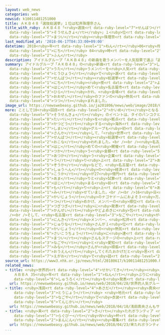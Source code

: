 ```yaml
---
layout: web_news
categories: web
newsid: k10011481251000
title: ＡＫＢ４８「選抜総選挙」１位は松井珠理奈さん
title_with_ruby: ＡＫＢ４８「<ruby>選抜<rt data-ruby-level="7">せんばつ</rt></ruby><ruby>総選挙<rt
  data-ruby-level="5">そうせんきょ</rt></ruby>」１<ruby>位<rt data-ruby-level="4">い</rt></ruby>は<ruby>松井<rt
  data-ruby-level="7">まつい</rt></ruby><ruby>珠理奈<rt data-ruby-level="7">じゅりな</rt></ruby>さん
last_modified_at: '2018-06-17T04:33:00+09:00'
datetime: 2018<ruby>年<rt data-ruby-level="1">ねん</rt></ruby>06<ruby>月<rt data-ruby-level="1">がつ</rt></ruby>17<ruby>日<rt
  data-ruby-level="1">にち</rt></ruby> 04<ruby>時<rt data-ruby-level="2">じ</rt></ruby>33<ruby>分<rt
  data-ruby-level="2">ふん</rt></ruby>
description: アイドルグループ「ＡＫＢ４８」の新曲を歌うメンバーを人気投票で選ぶ「選抜総選挙」が16日夜、初めて名古屋市で開かれ、会場のナゴヤドームは大勢のファンの熱気に包まれました。
summary: アイドルグループ「ＡＫＢ４８」の<ruby>新曲<rt data-ruby-level="3">しんきょく</rt></ruby>を<ruby>歌<rt
  data-ruby-level="2">うた</rt></ruby>うメンバーを<ruby>人気<rt data-ruby-level="1">にんき</rt></ruby><ruby>投票<rt
  data-ruby-level="4">とうひょう</rt></ruby>で<ruby>選<rt data-ruby-level="4">えら</rt></ruby>ぶ「<ruby>選抜<rt
  data-ruby-level="7">せんばつ</rt></ruby><ruby>総選挙<rt data-ruby-level="5">そうせんきょ</rt></ruby>」が16<ruby>日<rt
  data-ruby-level="1">にち</rt></ruby><ruby>夜<rt data-ruby-level="2">よる</rt></ruby>、<ruby>初<rt
  data-ruby-level="4">はじ</rt></ruby>めて<ruby>名古屋市<rt data-ruby-level="3">なごやし</rt></ruby>で<ruby>開<rt
  data-ruby-level="3">ひら</rt></ruby>かれ、<ruby>会場<rt data-ruby-level="2">かいじょう</rt></ruby>のナゴヤドームは<ruby>大勢<rt
  data-ruby-level="5">おおぜい</rt></ruby>のファンの<ruby>熱気<rt data-ruby-level="4">ねっき</rt></ruby>に<ruby>包<rt
  data-ruby-level="4">つつ</rt></ruby>まれました。
image_url: https://newswebeasy.github.io/ja201806/news/web/image/2018/06/17/K10011481251_1806170029_1806170433_01_02.jpg
more: ことしで10<ruby>回目<rt data-ruby-level="2">かいめ</rt></ruby>となる「<ruby>選抜<rt data-ruby-level="7">せんばつ</rt></ruby><ruby>総選挙<rt
  data-ruby-level="5">そうせんきょ</rt></ruby>」のイベントは、タイのバンコクと<ruby>台湾<rt data-ruby-level="7">たいわん</rt></ruby>の<ruby>台北<rt
  data-ruby-level="8">たいぺい</rt></ruby>を<ruby>拠点<rt data-ruby-level="7">きょてん</rt></ruby>に<ruby>活動<rt
  data-ruby-level="3">かつどう</rt></ruby>する<ruby>海外<rt data-ruby-level="2">かいがい</rt></ruby>の<ruby>姉妹<rt
  data-ruby-level="7">しまい</rt></ruby>グループも<ruby>初<rt data-ruby-level="4">はじ</rt></ruby>めて<ruby>参加<rt
  data-ruby-level="4">さんか</rt></ruby>して、「<ruby>世界<rt data-ruby-level="3">せかい</rt></ruby><ruby>選抜<rt
  data-ruby-level="7">せんばつ</rt></ruby><ruby>総選挙<rt data-ruby-level="5">そうせんきょ</rt></ruby>」として<ruby>行<rt
  data-ruby-level="2">おこな</rt></ruby>われました。<br /><br /><ruby>名古屋<rt data-ruby-level="3">なごや</rt></ruby>では<ruby>初<rt
  data-ruby-level="4">はじ</rt></ruby>めての<ruby>開催<rt data-ruby-level="7">かいさい</rt></ruby>ということもあり、ファンが<ruby>使<rt
  data-ruby-level="3">つか</rt></ruby>う<ruby>金額<rt data-ruby-level="5">きんがく</rt></ruby>やグッズを<ruby>扱<rt
  data-ruby-level="7">あつか</rt></ruby>う<ruby>企業<rt data-ruby-level="7">きぎょう</rt></ruby>の<ruby>売<rt
  data-ruby-level="2">う</rt></ruby>り<ruby>上<rt data-ruby-level="2">あ</rt></ruby>げの<ruby>増加<rt
  data-ruby-level="5">ぞうか</rt></ruby>などで、<ruby>名古屋<rt data-ruby-level="3">なごや</rt></ruby>やその<ruby>周辺<rt
  data-ruby-level="4">しゅうへん</rt></ruby>の<ruby>経済<rt data-ruby-level="6">けいざい</rt></ruby><ruby>効果<rt
  data-ruby-level="5">こうか</rt></ruby>が27<ruby>億円<rt data-ruby-level="4">おくえん</rt></ruby><ruby>余<rt
  data-ruby-level="5">あま</rt></ruby>りと<ruby>試算<rt data-ruby-level="4">しさん</rt></ruby>されるなど、イベントが<ruby>始<rt
  data-ruby-level="3">はじ</rt></ruby>まる<ruby>前<rt data-ruby-level="2">まえ</rt></ruby>から<ruby>盛<rt
  data-ruby-level="6">も</rt></ruby>り<ruby>上<rt data-ruby-level="6">あ</rt></ruby>がりを<ruby>見<rt
  data-ruby-level="1">み</rt></ruby>せていました。<br /><br />16<ruby>日<rt data-ruby-level="1">にち</rt></ruby>は<ruby>会場<rt
  data-ruby-level="2">かいじょう</rt></ruby>のナゴヤドームにおよそ３<ruby>万人<rt data-ruby-level="2">まんにん</rt></ruby>のファンが<ruby>詰<rt
  data-ruby-level="7">つ</rt></ruby>めかけ、メンバーの<ruby>順位<rt data-ruby-level="4">じゅんい</rt></ruby>が<ruby>次々<rt
  data-ruby-level="3">つぎつぎ</rt></ruby>に<ruby>発表<rt data-ruby-level="3">はっぴょう</rt></ruby>されるたびに、<ruby>歓声<rt
  data-ruby-level="7">かんせい</rt></ruby>やどよめきに<ruby>包<rt data-ruby-level="4">つつ</rt></ruby>まれました。<br
  /><br />そして、<ruby>名古屋<rt data-ruby-level="3">なごや</rt></ruby>が<ruby>地元<rt data-ruby-level="2">じもと</rt></ruby>の「ＳＫＥ４８」の<ruby>人気<rt
  data-ruby-level="1">にんき</rt></ruby>メンバー、<ruby>松井<rt data-ruby-level="7">まつい</rt></ruby><ruby>珠理奈<rt
  data-ruby-level="7">じゅりな</rt></ruby>さんが１<ruby>位<rt data-ruby-level="4">い</rt></ruby>になると<ruby>会場<rt
  data-ruby-level="2">かいじょう</rt></ruby>の<ruby>熱気<rt data-ruby-level="4">ねっき</rt></ruby>は<ruby>最高潮<rt
  data-ruby-level="6">さいこうちょう</rt></ruby>に<ruby>達<rt data-ruby-level="4">たっ</rt></ruby>し、<ruby>松井<rt
  data-ruby-level="7">まつい</rt></ruby>さんもステージの<ruby>上<rt data-ruby-level="1">うえ</rt></ruby>から「<ruby>名古屋<rt
  data-ruby-level="3">なごや</rt></ruby>と<ruby>愛知<rt data-ruby-level="4">あいち</rt></ruby>の<ruby>皆<rt
  data-ruby-level="7">みな</rt></ruby>さんが<ruby>頑張<rt data-ruby-level="7">がんば</rt></ruby>って<ruby>応援<rt
  data-ruby-level="7">おうえん</rt></ruby>してくれたおかげだと<ruby>思<rt data-ruby-level="2">おも</rt></ruby>います」と<ruby>笑顔<rt
  data-ruby-level="7">えがお</rt></ruby>で<ruby>話<rt data-ruby-level="2">はな</rt></ruby>していました。
source_url: https://www3.nhk.or.jp/news/html/20180617/k10011481251000.html
related_news:
- title: <ruby>世界的<rt data-ruby-level="4">せかいてき</rt></ruby><ruby>人気<rt data-ruby-level="1">にんき</rt></ruby>グループ
    ＡＢＢＡ 35<ruby>年<rt data-ruby-level="1">ねん</rt></ruby>ぶりに<ruby>新曲<rt data-ruby-level="3">しんきょく</rt></ruby><ruby>収録<rt
    data-ruby-level="6">しゅうろく</rt></ruby>を<ruby>発表<rt data-ruby-level="3">はっぴょう</rt></ruby>
  url: https://newswebeasy.github.io/news/web/2018/04/28/世界的人気グループ-ABBA-35年ぶりに新曲収録を発表
- title: <ruby>浅田<rt data-ruby-level="4">あさだ</rt></ruby><ruby>真央<rt data-ruby-level="8">まお</rt></ruby>さんもサプライズで<ruby>登場<rt
    data-ruby-level="3">とうじょう</rt></ruby> <ruby>地元<rt data-ruby-level="2">じもと</rt></ruby><ruby>名古屋<rt
    data-ruby-level="3">なごや</rt></ruby>で<ruby>衣装<rt data-ruby-level="7">いしょう</rt></ruby>などの<ruby>展示会<rt
    data-ruby-level="6">てんじかい</rt></ruby>
  url: https://newswebeasy.github.io/news/web/2018/04/18/浅田真央さんもサプライズで登場-地元名古屋で衣装などの展示会
- title: <ruby>来<rt data-ruby-level="2">き</rt></ruby>たれボランティア <ruby>来年<rt data-ruby-level="2">らいねん</rt></ruby>の<ruby>ラグビー<rt
    data-ruby-level="7">らぐびー</rt></ruby>Ｗ<ruby>杯<rt data-ruby-level="7">はい</rt></ruby>で１<ruby>万人<rt
    data-ruby-level="2">まんにん</rt></ruby><ruby>募集<rt data-ruby-level="7">ぼしゅう</rt></ruby>
  url: https://newswebeasy.github.io/news/web/2018/04/23/来たれボランティア-来年のラグビーW杯で1万人募集
...
```

